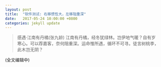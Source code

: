 ```yaml
---
layout: post
title:  "软件测试: 右移惯性大，左移阻重深"
date:   2017-05-24 10:00:00 +0800
categories: jekyll update
---
```


> 感遇·江南有丹橘(张九龄) 江南有丹橘，经冬犹绿林。岂伊地气暖？自有岁寒心。可以荐嘉客，奈何阻重深。运命惟所遇，循环不可寻。徒言树桃李，此木岂无阴？

(全文编辑中)
